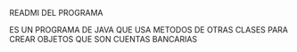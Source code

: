 READMI DEL PROGRAMA <CUENTA BANCARIA>

ES UN PROGRAMA DE JAVA  QUE USA METODOS DE OTRAS CLASES PARA CREAR OBJETOS QUE SON CUENTAS BANCARIAS
